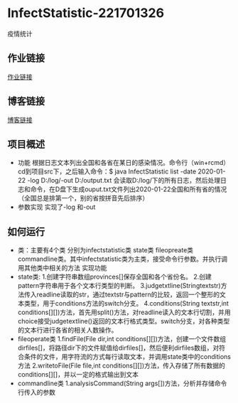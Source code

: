 # InfectStatistic-221701326
疫情统计

## 作业链接
[作业链接](https://edu.cnblogs.com/campus/fzu/2020SpringW/homework/10281)
## 博客链接
[博客链接](https://www.cnblogs.com/puzb/)
## 项目概述
*    功能
根据日志文本列出全国和各省在某日的感染情况。命令行（win+rcmd）cd到项目src下，之后输入命令：$ java InfectStatistic list -date 2020-01-22 -log D:/log/-out D:/output.txt
会读取D:/log/下的所有日志，然后处理日志和命令，在D盘下生成ouput.txt文件列出2020-01-22全国和所有省的情况（全国总是排第一个，别的省按拼音先后排序）
*    参数实现
实现了-log 和-out
## 如何运行
*    类：主要有4个类 分别为infectstatistic类 state类 fileopreate类 commandline类。其中infectstatistic类为主类，接受命令行参数。并执行调用其他类中相关的方法 实现功能
*    state类:
1.创建字符串数组provinces[]保存全国和各个省份名。
2.创建pattern字符串用于各个文本行类型的判断。
3.judgetxtline(Stringtextstr)方法传入readline读取的str，通过textstr与pattern的比较，返回一个整形的文本类型，用于conditions方法的switch分支。
4.conditions(String textstr,int conditions[][])方法，首先用split()方法，对readline读入的文本行切割，并用choice接受judgetextline()返回的文本行格式类型。switch分支，对各种类型的文本行进行各省的相关人数操作。
*    fileoperate类
1.findFile(File dir,int conditions[][])方法，创建一个文件数组dirfiles[]，将路径dir下的文件赋值给dirfiles[]，然后便利dirfiles数组，对符合条件的文件，用字符流的方式每行读取文本，并调用state类中的conditions方法
2.writetoFile(File file,int conditions[][])方法，传入存储了所有数据的conditions[][]，并以一定的格式输出到文本
*    commandline类
1.analysisCommand(String args[])方法，分析并存储命令行传入的参数

